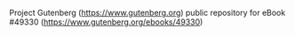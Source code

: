 Project Gutenberg (https://www.gutenberg.org) public repository for
eBook #49330 (https://www.gutenberg.org/ebooks/49330)
